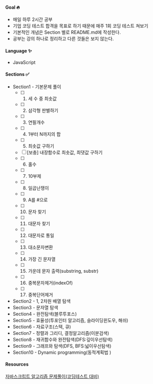 #### Goal 🔥
- 매일 하루 2시간 공부
- 기업 코딩 테스트 합격을 목표로 하기 때문에 매주 1회 코딩 테스트 쳐보기
- 기본적인 개념은 Section 별로 README.md에 작성한다.
- 공부는 강의 하나로 정리하고 다른 것들은 보지 않는다.

#### Language ✨
- JavaScript


#### Sections ✅
- Section1 - 기본문제 풀이
  - [ ] 1. 세 수 중 최솟값
  - [ ] 2. 삼각형 판별하기
  - [ ] 3. 연필개수
  - [ ] 4. 1부터 N까지의 합
  - [ ] 5. 최솟값 구하기
  - [ ] [보충] 내장함수로 최솟값, 최댓값 구하기
  - [ ] 6. 홀수
  - [ ] 7. 10부제
  - [ ] 8. 일곱난쟁이
  - [ ] 9. A를 #으로
  - [ ] 10. 문자 찾기
  - [ ] 11. 대문자 찾기
  - [ ] 12. 대문자로 통일
  - [ ] 13. 대소문자변환
  - [ ] 14. 가장 긴 문자열
  - [ ] 15. 가운데 문자 출력(substring, substr)
  - [ ] 16. 중복문자제거(indexOf)
  - [ ] 17. 중복단어제거
- Section2 - 1, 2차원 배열 탐색
- Section3 - 문자열 탐색
- Section4 - 완전탐색(블루투포스)
- Section5 - 효율성(투포인터 알고리즘, 슬라이딩윈도우, 해쉬)
- Section6 - 자료구조(스택, 큐)
- Section7 - 정렬과 그리디, 결정알고리즘(이분검색)
- Section8 - 재귀함수와 완전탐색(DFS:깊이우선탐색)
- Section9 - 그래프와 탐색(DFS, BFS:넓이우선탐색)
- Section10 - Dynamic programming(동적계획법 )

#### Resources
[자바스크립트 알고리즘 문제풀이(코딩테스트 대비)](https://www.inflearn.com/course/%EC%9E%90%EB%B0%94%EC%8A%A4%ED%81%AC%EB%A6%BD%ED%8A%B8-%EC%95%8C%EA%B3%A0%EB%A6%AC%EC%A6%98-%EB%AC%B8%EC%A0%9C%ED%92%80%EC%9D%B4/dashboard)